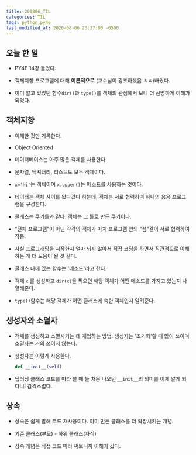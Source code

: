 ```yaml
---
title: 200806_TIL
categories: TIL
tags: python,py4e
last_modified_at: 2020-08-06 23:37:00 -0500
---
```


## 오늘 한 일

* PY4E 14강 들었다.

* 객체지향 프로그램에 대해 **이론적으로** (교수님이 강조하셨음 ㅎㅎ)배웠다.

* 이미 알고 있었던 함수`dir()`과 `type()`를 객체의 관점에서 보니 더 선명하게 이해가 되었다.

## 객체지향

* 이해한 것만 기록한다.

* Object Oriented

* 데이터베이스는 아주 많은 객체를 사용한다. 

* 문자열, 딕셔너리, 리스트도 모두 객체이다. 

* `x='hi'`는 객체이며 `x.upper()`는 메소드를 사용하는 것이다.

* 데이터는 객체 사이를 왔다갔다 하는데, 객체는 서로 협력하며 하나의 응용 프로그램을 구성한다.

* 클래스는 쿠키틀과 같다. 객체는 그 틀로 만든 쿠키이다.

* "전체 프로그램"이 아닌 각각의 객체가 마치 프로그램 안의 "섬"같이 서로 협력하여 작동.

* 사실 프로그래밍을 시작한지 얼마 되지 않아서 직접 코딩을 하면서 직관적으로 이해하는 게 더 도움이 될 것 같다.

* 클래스 내에 있는 함수는 '메소드'라고 한다.

* 객체 `x` 를 생성하고 `dir(x)`을 찍으면 해당 객체가 어떤 메소드를 가지고 있는지 나열해준다.

* `type()`함수는 해당 객체가 어떤 클래스에 속한 객체인지 알려준다.

## 생성자와 소멸자

* 객체를 생성하고 소멸시키는 데 개입하는 방법. 생성자는 '초기화'할 때 많이 쓰이며 소멸자는 거의 쓰이지 않는다.

* 생성자는 이렇게 사용한다.

  ```python
  def __init__(self)
  ```

* 딥러닝 클래스 코드를 따라 쓸 때 늘 처음 나오던 `__init__`의 의미를 이제 알게 되다니! 감격스럽다. 

## 상속

* 상속은 쉽게 말해 코드 재사용이다. 이미 만든 클래스를 더 확장시키는 개념.

* 기존 클래스(부모) - 하위 클래스(자식)

* 상속 개념은 직접 코드 따라 써보니까 이해가 갔다.
